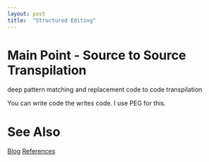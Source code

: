 ```yaml
---
layout: post
title:  "Structured Editing"
---
```


# Main Point - Source to Source Transpilation

deep pattern matching and replacement
code to code transpilation

You can write code the writes code.  I use PEG for this.

# See Also

[Blog](https://guitarvydas.github.io)
[References](https://guitarvydas.github.io/2021/01/14/References.html)

<script src="https://utteranc.es/client.js" 
        repo="guitarvydas/guitarvydas.github.io" 
        issue-term="pathname" 
        theme="github-light" 
        crossorigin="anonymous" 
        async> 
</script> 

